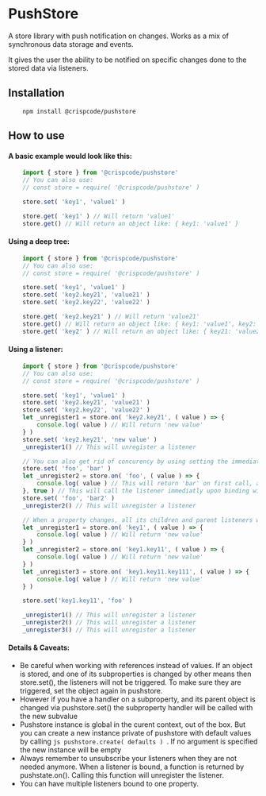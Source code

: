 # PushStore

A store library with push notification on changes.
Works as a mix of synchronous data storage and events.

It gives the user the ability to be notified on specific changes done to the stored data via listeners.

## Installation
```
    npm install @crispcode/pushstore
```

## How to use

#### A basic example would look like this:
```js
    import { store } from '@crispcode/pushstore'
    // You can also use:
    // const store = require( '@crispcode/pushstore' )

    store.set( 'key1', 'value1' )

    store.get( 'key1' ) // Will return 'value1'
    store.get() // Will return an object like: { key1: 'value1' }
```

#### Using a deep tree:
```js
    import { store } from '@crispcode/pushstore'
    // You can also use:
    // const store = require( '@crispcode/pushstore' )

    store.set( 'key1', 'value1' )
    store.set( 'key2.key21', 'value21' )
    store.set( 'key2.key22', 'value22' )

    store.get( 'key2.key21' ) // Will return 'value21'
    store.get() // Will return an object like: { key1: 'value1', key2: { key21: 'value21', key22: 'value22' } }
    store.get( 'key2' ) // Will return an object like: { key21: 'value21', key22: 'value22' }
```

#### Using a listener:
```js
    import { store } from '@crispcode/pushstore'
    // You can also use:
    // const store = require( '@crispcode/pushstore' )

    store.set( 'key1', 'value1' )
    store.set( 'key2.key21', 'value21' )
    store.set( 'key2.key22', 'value22' )
    let _unregister1 = store.on( 'key2.key21', ( value ) => {
        console.log( value ) // Will return 'new value'
    } )
    store.set( 'key2.key21', 'new value' )
    _unregister1() // This will unregister a listener

    // You can also get rid of concurency by using setting the immediate parameter to true when binding the listener
    store.set( 'foo', 'bar' )
    let _unregister2 = store.on( 'foo', ( value ) => {
        console.log( value ) // This will return 'bar' on first call, and 'bar2' on second call
    }, true ) // This will call the listener immediatly upon binding with the current value
    store.set( 'foo', 'bar2' )
    _unregister2() // This will unregister a listener

    // When a property changes, all its children and parent listeners will be triggered
    let _unregister1 = store.on( 'key1', ( value ) => {
        console.log( value ) // Will return 'new value'
    } )
    let _unregister2 = store.on( 'key1.key11', ( value ) => {
        console.log( value ) // Will return 'new value'
    } )
    let _unregister3 = store.on( 'key1.key11.key111', ( value ) => {
        console.log( value ) // Will return 'new value'
    } )

    store.set('key1.key11', 'foo' )

    _unregister1() // This will unregister a listener
    _unregister2() // This will unregister a listener
    _unregister3() // This will unregister a listener
```

#### Details & Caveats:

 - Be careful when working with references instead of values. If an object is stored, and one of its subproperties is changed by other means then store.set(), the listeners will not be triggered. To make sure they are triggered, set the object again in pushstore.
 - However if you have a handler on a subproperty, and its parent object is changed via pushstore.set() the subproperty handler will be called with the new subvalue
 - Pushstore instance is global in the curent context, out of the box. But you can create a new instance private of pushstore with default values by calling ```js pushstore.create( defaults ) ```. If no argument is specified the new instance will be empty
 - Always remember to unsubscribe your listeners when they are not needed anymore. When a listener is bound, a function is returned by pushstate.on(). Calling this function will unregister the listener.
 - You can have multiple listeners bound to one property.